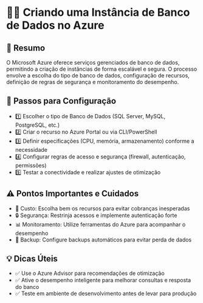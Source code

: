 # 👨‍💻 Criando uma Instância de Banco de Dados no Azure

## 🔹 Resumo
O Microsoft Azure oferece serviços gerenciados de banco de dados, permitindo a criação de instâncias de forma escalável e segura. O processo envolve a escolha do tipo de banco de dados, configuração de recursos, definição de regras de segurança e monitoramento do desempenho.

## 📝 Passos para Configuração
- 1️⃣ Escolher o tipo de Banco de Dados (SQL Server, MySQL, PostgreSQL, etc.)
- 2️⃣ Criar o recurso no Azure Portal ou via CLI/PowerShell 
- 3️⃣ Definir especificações (CPU, memória, armazenamento) conforme a necessidade 
- 4️⃣ Configurar regras de acesso e segurança (firewall, autenticação, permissões) 
- 5️⃣ Testar a conectividade e realizar ajustes de otimização

## ⚠️ Pontos Importantes e Cuidados
- 🚫 Custo: Escolha bem os recursos para evitar cobranças inesperadas
- 🔒 Segurança: Restrinja acessos e implemente autenticação forte
- 📊 Monitoramento: Utilize ferramentas do Azure para acompanhar o desempenho
- 🔄 Backup: Configure backups automáticos para evitar perda de dados

## 💡 Dicas Úteis
- ✅ Use o Azure Advisor para recomendações de otimização 
- ✅ Ative o desempenho inteligente para melhorar consultas e resposta do banco
- ✅ Teste em ambiente de desenvolvimento antes de levar para produção
